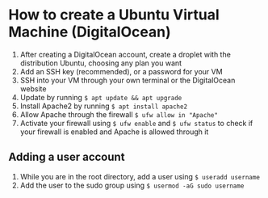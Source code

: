# How to create a Ubuntu Virtual Machine (DigitalOcean)

1. After creating a DigitalOcean account, create a droplet with the distribution Ubuntu, choosing any plan you want
2. Add an SSH key (recommended), or a password for your VM
3. SSH into your VM through your own terminal or the DigitalOcean website
4. Update by running ``` $ apt update && apt upgrade ```
5. Install Apache2 by running ```$ apt install apache2```
6. Allow Apache through the firewall ```$ ufw allow in "Apache"``` 
7. Activate your firewall using ```$ ufw enable``` and ```$ ufw status``` to check if your firewall is enabled and Apache is allowed through it

## Adding a user account

1. While you are in the root directory, add a user using ```$ useradd username```
2. Add the user to the sudo group using ``` $ usermod -aG sudo username ```
